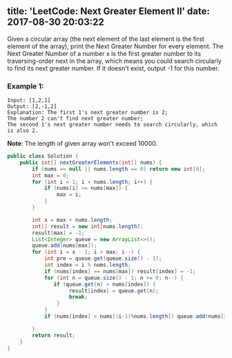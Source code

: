 title: 'LeetCode: Next Greater Element II'
date: 2017-08-30 20:03:22
---

Given a circular array (the next element of the last element is the first element of the array), print the Next Greater Number for every element. The Next Greater Number of a number x is the first greater number to its traversing-order next in the array, which means you could search circularly to find its next greater number. If it doesn't exist, output -1 for this number.

### Example 1:
```
Input: [1,2,1]
Output: [2,-1,2]
Explanation: The first 1's next greater number is 2;
The number 2 can't find next greater number;
The second 1's next greater number needs to search circularly, which is also 2.
```
**Note**: The length of given array won't exceed 10000.

```java
public class Solution {
    public int[] nextGreaterElements(int[] nums) {
        if (nums == null || nums.length == 0) return new int[0];
        int max = 0;
        for (int i = 1; i < nums.length; i++) {
            if (nums[i] >= nums[max]) {
                max = i;
            }
        }

        int x = max + nums.length;
        int[] result = new int[nums.length];
        result[max] = -1;
        List<Integer> queue = new ArrayList<>();
        queue.add(nums[max]);
        for (int i = x - 1; i > max; i--) {
            int pre = queue.get(queue.size() - 1);
            int index = i % nums.length;
            if (nums[index] == nums[max]) result[index] = -1;
            for (int n = queue.size() - 1; n >= 0; n--) {
               if (queue.get(n) > nums[index]) {
                    result[index] = queue.get(n);
                    break;
                }
            }
            if (nums[index] > nums[(i-1)%nums.length]) queue.add(nums[index]);

        }
        return result;
    }
}
```
